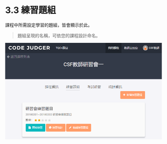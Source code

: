 # 3.3 練習題組

課程中所需設定學習的題組，皆會顯示於此。

> 題組呈現的名稱，可依您的課程設計命名。

![練習題組](../.gitbook/assets/cjmd03-ke-cheng-02-lian-xi-ti-zu.png)
